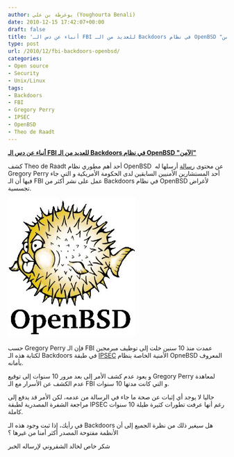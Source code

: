 ```yaml
---
author: يوغرطة بن علي (Youghourta Benali)
date: 2010-12-15 17:42:07+00:00
draft: false
title: 'أنباء عن دس الـ FBI للعديد من الـ Backdoors في نظام OpenBSD "الآمن" '
type: post
url: /2010/12/fbi-backdoors-openbsd/
categories:
- Open source
- Security
- Unix/Linux
tags:
- Backdoors
- FBI
- Gregory Perry
- IPSEC
- OpenBSD
- Theo de Raadt
---
```


**[أنباء عن دس الـ FBI للعديد من الـ Backdoors في نظام OpenBSD "الآمن"](https://www.it-scoop.com/2010/12/fbi-backdoors-openbsd)**


كشف Theo de Raadt أحد أهم مطوري نظام OpenBSD  عن محتوى [رسالة](http://marc.info/?l=openbsd-tech&m=129236621626462&w=2) أرسلها له Gregory Perry أحد المستشارين الأمنيين السابقين لدى الحكومة الأمريكية و التي جاء فيها أن الـ FBI عمل على نشر أكثر من Backdoors في نظام OpenBSD لأغراض تجسسية.

[![](openbsd-logo.jpg)
](https://www.it-scoop.com/2010/12/fbi-backdoors-openbsd)

حسب Gregory Perry فإن الـ FBI عمدت منذ 10 سنين خلت إلى توظيف مبرمجين لكتابة هذه الـ Backdoors في طبقة [IPSEC](http://en.wikipedia.org/wiki/IPsec) الأمنية الخاصة بنظام OpneBSD المعروف بأمانه.

و يعود عدم كشف الأمر إلى بعد مرور 10 سنوات إلى توقيع Gregory Perry لمعاهدة عدم الكشف عن الأسرار مع الـ FBI و التي كانت مدتها 10 سنوات.

حاليا لا يوجد أي إثبات عن صحة ما جاء في الرسالة من عدمه، لكن الأمر قد يدفع إلى مراجعة الشفرة المصدرية لطبقة IPSEC رغم أنها عرفت تطورات كثيرة طيلة 10 سنوات كاملة.

في رأيك، إذا ثبت وجود هذه الـ Backdoors هل سيغير ذلك من نظرة الجميع إلى أن الأنظمة مفتوحة المصدر أكثر أمنا من غيرها ؟

شكر خاص لخالد الشقروني لإرساله الخبر
